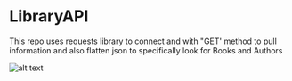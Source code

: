 # LibraryAPI

This repo uses requests library to connect and with "GET' method to pull information and also flatten json to specifically look for Books and Authors

![alt text]([http://url/to/img.png](https://github.com/jmamin/LibraryAPI/blob/main/serverless.png)https://github.com/jmamin/LibraryAPI/blob/main/serverless.png)

